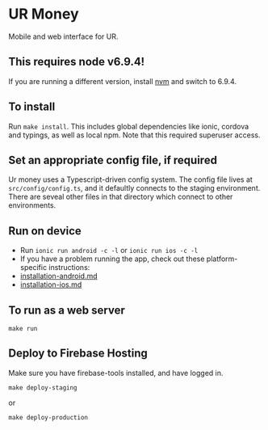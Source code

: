 # UR Money

Mobile and web interface for UR.

## This requires node v6.9.4!

If you are running a different version, install
[nvm](https://github.com/creationix/nvm/blob/master/README.markdown) and switch
to 6.9.4.

## To install

Run `make install`. This includes global dependencies like ionic, cordova and
typings, as well as local npm. Note that this required superuser access.

## Set an appropriate config file, if required

Ur money uses a Typescript-driven config system. The config file lives at
`src/config/config.ts`, and it defaultly connects to the staging environment.
There are seveal other files in that directory which connect to other
environments.

## Run on device

* Run `ionic run android -c -l` or `ionic run ios -c -l`
* If you have a problem running the app, check out these platform-specific instructions:
* [installation-android.md](doc/installation-android.md)
* [installation-ios.md](doc/installation-ios.md)

## To run as a web server

```script
make run
```

## Deploy to Firebase Hosting

Make sure you have firebase-tools installed, and have logged in.

```script
make deploy-staging
```

or

```script
make deploy-production
```

